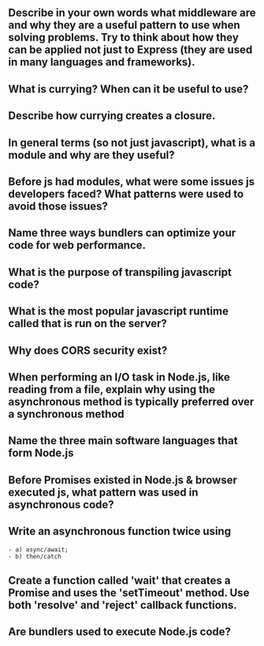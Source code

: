 ## Describe in your own words what middleware are and why they are a useful pattern to use when solving problems. Try to think about how they can be applied not just to Express (they are used in many languages and frameworks).

## What is currying? When can it be useful to use?

## Describe how currying creates a closure.

## In general terms (so not just javascript), what is a module and why are they useful?

## Before js had modules, what were some issues js developers faced? What patterns were used to avoid those issues?

## Name three ways bundlers can optimize your code for web performance.

## What is the purpose of transpiling javascript code?

## What is the most popular javascript runtime called that is run on the server?

## Why does CORS security exist?

## When performing an I/O task in Node.js, like reading from a file, explain why using the asynchronous method is typically preferred over a synchronous method

## Name the three main software languages that form Node.js

## Before Promises existed in Node.js & browser executed js, what pattern was used in asynchronous code?

## Write an asynchronous function twice using

    - a) async/await;
    - b) then/catch

## Create a function called 'wait' that creates a Promise and uses the 'setTimeout' method. Use both 'resolve' and 'reject' callback functions.

## Are bundlers used to execute Node.js code?
